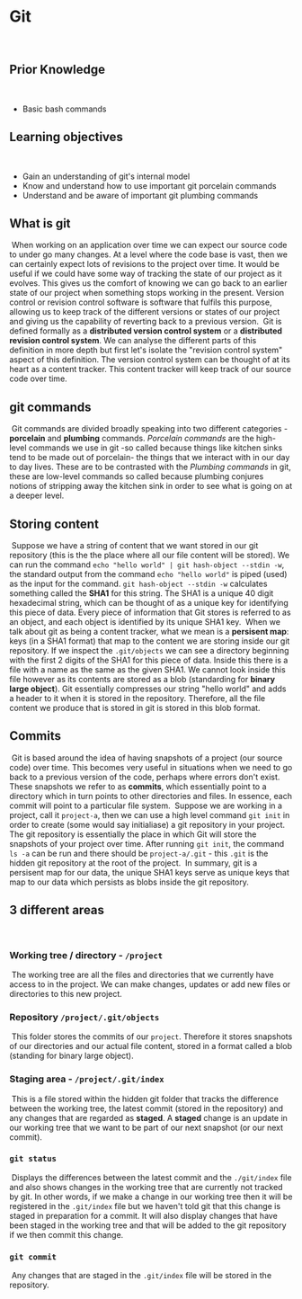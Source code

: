 # Git
​
## Prior Knowledge
​
- Basic bash commands
​
## Learning objectives
​
- Gain an understanding of git's internal model
- Know and understand how to use important git porcelain commands
- Understand and be aware of important git plumbing commands
​
## What is git
​
When working on an application over time we can expect our source code to under go many changes. At a level where the code base is vast, then we can certainly expect lots of revisions to the project over time. It would be useful if we could have some way of tracking the state of our project as it evolves. This gives us the comfort of knowing we can go back to an earlier state of our project when something stops working in the present. Version control or revision control software is software that fulfils this purpose, allowing us to keep track of the different versions or states of our project and giving us the capability of reverting back to a previous version.
​
Git is defined formally as a **distributed version control system** or a **distributed revision control system**. We can analyse the different parts of this definition in more depth but first let's isolate the "revision control system" aspect of this definition. The version control system can be thought of at its heart as a content tracker. This content tracker will keep track of our source code over time.
​
## git commands
​
Git commands are divided broadly speaking into two different categories - **porcelain** and **plumbing** commands. 
_Porcelain commands_ are the high-level commands we use in git -so called because things like kitchen sinks tend to be made out of porcelain- the things that we interact with in our day to day lives. 
These are to be contrasted with the _Plumbing commands_ in git, these are low-level commands so called because plumbing conjures notions of stripping away the kitchen sink in order to see what is going on at a deeper level.
​
## Storing content
​
Suppose we have a string of content that we want stored in our git repository (this is the the place where all our file content will be stored). We can run the command `echo "hello world" | git hash-object --stdin -w`, the standard output from the command `echo "hello world"` is piped (used) as the input for the command. `git hash-object --stdin -w`  calculates something called the **SHA1** for this string. The SHA1 is a unique 40 digit hexadecimal string, which can be thought of as a unique key for identifying this piece of data. Every piece of information that Git stores is referred to as an object, and each object is identified by its unique SHA1 key.
​
When we talk about git as being a content tracker, what we mean is a **persisent map**: keys (in a SHA1 format) that map to the content we are storing inside our git repository. If we inspect the `.git/objects` we can see a directory beginning with the first 2 digits of the SHA1 for this piece of data. Inside this there is a file with a name as the same as the given SHA1. We cannot look inside this file however as its contents are stored as a blob (standarding for **binary large object**). Git essentially compresses our string "hello world" and adds a header to it when it is stored in the repository. Therefore, all the file content we produce that is stored in git is stored in this blob format.
​
## Commits
​
Git is based around the idea of having snapshots of a project (our source code) over time. This becomes very useful in situations when we need to go back to a previous version of the code, perhaps where errors don't exist. These snapshots we refer to as **commits**, which essentially point to a directory which in turn points to other directories and files. In essence, each commit will point to a particular file system. 
​
Suppose we are working in a project, call it `project-a`, then we can use a high level command `git init` in order to create (some would say initialiase) a git repository in your project. The git repository is essentially the place in which Git will store the snapshots of your project over time. After running `git init`, the command `ls -a` can be run and there should be `project-a/.git` - this `.git` is the hidden git repository at the root of the project.
​
In summary, git is a persisent map for our data, the unique SHA1 keys serve as unique keys that map to our data which persists as blobs inside the git repository.
​
## 3 different areas
​
### Working tree / directory - `/project`
​
The working tree are all the files and directories that we currently have access to in the project. We can make changes, updates or add new files or directories to this new project.
​
### Repository `/project/.git/objects`
​
This folder stores the commits of our `project`. Therefore it stores snapshots of our directories and our actual file content, stored in a format called a blob (standing for binary large object). 
​
### Staging area - `/project/.git/index`
​
This is a file stored within the hidden git folder that tracks the difference between the working tree, the latest commit (stored in the repository) and any changes that are regarded as **staged**. A **staged** change is an update in our working tree that we want to be part of our next snapshot (or our next commit).
​
### `git status`
​
Displays the differences between the latest commit and the `./git/index` file and also shows changes in the working tree that are currently not tracked by git. In other words, if we make a change in our working tree then it will be registered in the `.git/index` file but we haven't told git that this change is staged in preparation for a commit. It will also display changes that have been staged in the working tree and that will be added to the git repository if we then commit this change.
​
### `git commit`
​
Any changes that are staged in the `.git/index` file will be stored in the repository.